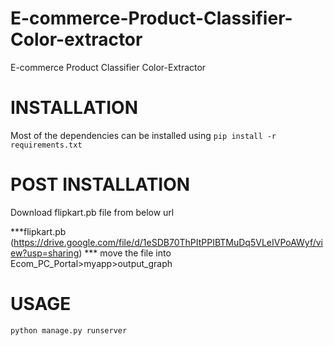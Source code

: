 # E-commerce-Product-Classifier-Color-extractor

E-commerce Product Classifier Color-Extractor

# INSTALLATION
Most of the dependencies can be installed using
`pip install -r requirements.txt`

# POST INSTALLATION
Download flipkart.pb file from below url


***flipkart.pb (https://drive.google.com/file/d/1eSDB70ThPItPPIBTMuDq5VLeIVPoAWyf/view?usp=sharing) ***
move the file into Ecom_PC_Portal>myapp>output_graph

# USAGE
`python manage.py runserver`
